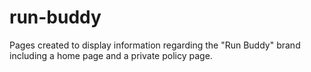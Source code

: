 # run-buddy
Pages created to display information regarding the "Run Buddy" brand including a home page and a private policy page.
